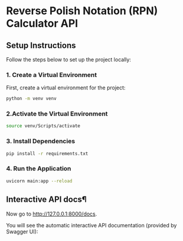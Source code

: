 # Reverse Polish Notation (RPN) Calculator API
## Setup Instructions

Follow the steps below to set up the project locally:

### 1. Create a Virtual Environment

First, create a virtual environment for the project:

```bash
python -m venv venv
```
### 2.Activate the Virtual Environment
```bash
source venv/Scripts/activate
```
### 3. Install Dependencies
```bash
pip install -r requirements.txt

```
### 4. Run the Application
```bash
uvicorn main:app --reload
```
## Interactive API docs¶
Now go to http://127.0.0.1:8000/docs.

You will see the automatic interactive API documentation (provided by Swagger UI):